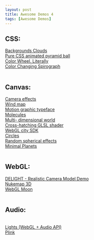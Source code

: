 ```yaml
---
layout: post
title: Awesome Demos 4
tags: [Awesome Demos]
---
```


<div>
  <h2>
    CSS:
  </h2>
</div>
<div>
  <a href="http://codepen.io/ltackett/full/tIHzp" target="_blank">
    Backgrounds Clouds
  </a>
</div>
<div>
  <a href="http://codepen.io/thebabydino/full/BdDvF" target="_blank">
    Pure CSS animated pyramid ball
  </a>
  <br />
  <a href="http://codepen.io/timohausmann/full/KdeAb" target="_blank">
    Color Wheel. Literally
  </a>
  <br />
  <a href="http://codepen.io/hugo/full/sgJji" target="_blank">
    Color Changing Spirograph
  </a>
</div>
<div>
  &nbsp;
</div>
<div>
  <h2>
    Canvas:
  </h2>
</div>
<div>
  <a href="http://scott.j38.net/files/gallery/2013/interactive/trime/" target="_blank">
    Camera effects
  </a>
  <br />
  <a href="http://hint.fm/wind/" target="_blank">
    Wind map
  </a>
  <br />
  <a href="http://codepen.io/ara_node/full/nuJCG" target="_blank">
    Motion graphic typeface
  </a>
  <br />
  <a href="http://codepen.io/Francext/full/pHobv" target="_blank">
    Molecules
  </a>
  <br />
  <a href="http://ericrius1.github.io/IndrasNet/public/" target="_blank">
    Multi- dimensional world
  </a>
  <br />
  <a href="http://www.clicktorelease.com/code/cross-hatching/" target="_blank">
    Cross-hatching GLSL shader
  </a>
  <br />
  <a href="http://dev.citysdk.waag.org/visualisation/" target="_blank">
    WebGL city SDK
  </a>
</div>
<div>
  <a href="http://codepen.io/grgrdvrt/full/xoEHs" target="_blank">
    Circles
  </a>
</div>
<div>
  <a href="http://codepen.io/msval/full/dLyDG" target="_blank">
    Random spherical effects
  </a>
</div>
<div>
  <a href="http://codepen.io/EvanWard/full/yKGrH" target="_blank">
    Minimal Planets
  </a>
</div>
<div>
  &nbsp;
</div>
<div>
  <div>
    <h2>
      WebGL:
    </h2>
  </div>
  <div>
    <a href="http://delight-engine.com/camera/client/" target="_blank">
      DELIGHT - Realistic Camera Model Demo
    </a>
    <br />
    <a href="http://nuclearsecrecy.com/nukemap3d/" target="_blank">
      Nukemap 3D
    </a>
    <br />
    <a href="http://coryg89.github.io/MoonDemo/" target="_blank">
      WebGL Moon
    </a>
  </div>
  <div>
    &nbsp;
  </div>
  <div>
    <h2>
      Audio:
    </h2>
    <br />
    <a href="http://lights.elliegoulding.com/" target="_blank">
      Lights (WebGL + Audio API)
    </a>
    <br />
    <a href="http://labs.dinahmoe.com/plink/" target="_blank">
      Plink
    </a>
  </div>
</div>